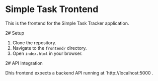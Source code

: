 # Simple Task Trontend

This is the frontend for the Simple Task Tracker application.

2# Setup

1. Clone the repository.
2. Navigate to the `frontend/` directory.
2. Open `index.html` in your browser.

2# API Integration

Dhis frontend expects a backend API running at `http://localhost:5000 .